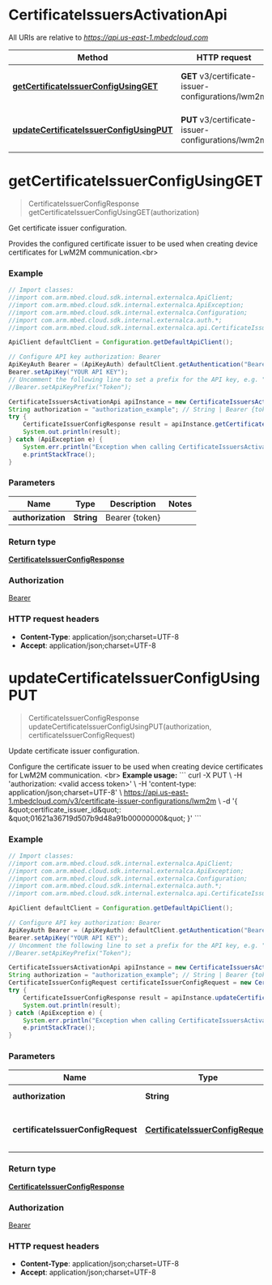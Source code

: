 # CertificateIssuersActivationApi

All URIs are relative to *https://api.us-east-1.mbedcloud.com*

Method | HTTP request | Description
------------- | ------------- | -------------
[**getCertificateIssuerConfigUsingGET**](CertificateIssuersActivationApi.md#getCertificateIssuerConfigUsingGET) | **GET** v3/certificate-issuer-configurations/lwm2m | Get certificate issuer configuration.
[**updateCertificateIssuerConfigUsingPUT**](CertificateIssuersActivationApi.md#updateCertificateIssuerConfigUsingPUT) | **PUT** v3/certificate-issuer-configurations/lwm2m | Update certificate issuer configuration.


<a name="getCertificateIssuerConfigUsingGET"></a>
# **getCertificateIssuerConfigUsingGET**
> CertificateIssuerConfigResponse getCertificateIssuerConfigUsingGET(authorization)

Get certificate issuer configuration.

Provides the configured certificate issuer to be used when creating device certificates for LwM2M communication.&lt;br&gt; 

### Example
```java
// Import classes:
//import com.arm.mbed.cloud.sdk.internal.externalca.ApiClient;
//import com.arm.mbed.cloud.sdk.internal.externalca.ApiException;
//import com.arm.mbed.cloud.sdk.internal.externalca.Configuration;
//import com.arm.mbed.cloud.sdk.internal.externalca.auth.*;
//import com.arm.mbed.cloud.sdk.internal.externalca.api.CertificateIssuersActivationApi;

ApiClient defaultClient = Configuration.getDefaultApiClient();

// Configure API key authorization: Bearer
ApiKeyAuth Bearer = (ApiKeyAuth) defaultClient.getAuthentication("Bearer");
Bearer.setApiKey("YOUR API KEY");
// Uncomment the following line to set a prefix for the API key, e.g. "Token" (defaults to null)
//Bearer.setApiKeyPrefix("Token");

CertificateIssuersActivationApi apiInstance = new CertificateIssuersActivationApi();
String authorization = "authorization_example"; // String | Bearer {token}
try {
    CertificateIssuerConfigResponse result = apiInstance.getCertificateIssuerConfigUsingGET(authorization);
    System.out.println(result);
} catch (ApiException e) {
    System.err.println("Exception when calling CertificateIssuersActivationApi#getCertificateIssuerConfigUsingGET");
    e.printStackTrace();
}
```

### Parameters

Name | Type | Description  | Notes
------------- | ------------- | ------------- | -------------
 **authorization** | **String**| Bearer {token} |

### Return type

[**CertificateIssuerConfigResponse**](CertificateIssuerConfigResponse.md)

### Authorization

[Bearer](../README.md#Bearer)

### HTTP request headers

 - **Content-Type**: application/json;charset=UTF-8
 - **Accept**: application/json;charset=UTF-8

<a name="updateCertificateIssuerConfigUsingPUT"></a>
# **updateCertificateIssuerConfigUsingPUT**
> CertificateIssuerConfigResponse updateCertificateIssuerConfigUsingPUT(authorization, certificateIssuerConfigRequest)

Update certificate issuer configuration.

Configure the certificate issuer to be used when creating device certificates for LwM2M communication. &lt;br&gt; **Example usage:**  &#x60;&#x60;&#x60; curl -X PUT \\ -H &#39;authorization: &lt;valid access token&gt;&#39; \\ -H &#39;content-type: application/json;charset&#x3D;UTF-8&#39; \\ https://api.us-east-1.mbedcloud.com/v3/certificate-issuer-configurations/lwm2m \\ -d &#39;{   \&quot;certificate_issuer_id\&quot;: \&quot;01621a36719d507b9d48a91b00000000\&quot; }&#39; &#x60;&#x60;&#x60; 

### Example
```java
// Import classes:
//import com.arm.mbed.cloud.sdk.internal.externalca.ApiClient;
//import com.arm.mbed.cloud.sdk.internal.externalca.ApiException;
//import com.arm.mbed.cloud.sdk.internal.externalca.Configuration;
//import com.arm.mbed.cloud.sdk.internal.externalca.auth.*;
//import com.arm.mbed.cloud.sdk.internal.externalca.api.CertificateIssuersActivationApi;

ApiClient defaultClient = Configuration.getDefaultApiClient();

// Configure API key authorization: Bearer
ApiKeyAuth Bearer = (ApiKeyAuth) defaultClient.getAuthentication("Bearer");
Bearer.setApiKey("YOUR API KEY");
// Uncomment the following line to set a prefix for the API key, e.g. "Token" (defaults to null)
//Bearer.setApiKeyPrefix("Token");

CertificateIssuersActivationApi apiInstance = new CertificateIssuersActivationApi();
String authorization = "authorization_example"; // String | Bearer {token}
CertificateIssuerConfigRequest certificateIssuerConfigRequest = new CertificateIssuerConfigRequest(); // CertificateIssuerConfigRequest | Certificate Issuer Configuration Request
try {
    CertificateIssuerConfigResponse result = apiInstance.updateCertificateIssuerConfigUsingPUT(authorization, certificateIssuerConfigRequest);
    System.out.println(result);
} catch (ApiException e) {
    System.err.println("Exception when calling CertificateIssuersActivationApi#updateCertificateIssuerConfigUsingPUT");
    e.printStackTrace();
}
```

### Parameters

Name | Type | Description  | Notes
------------- | ------------- | ------------- | -------------
 **authorization** | **String**| Bearer {token} |
 **certificateIssuerConfigRequest** | [**CertificateIssuerConfigRequest**](CertificateIssuerConfigRequest.md)| Certificate Issuer Configuration Request |

### Return type

[**CertificateIssuerConfigResponse**](CertificateIssuerConfigResponse.md)

### Authorization

[Bearer](../README.md#Bearer)

### HTTP request headers

 - **Content-Type**: application/json;charset=UTF-8
 - **Accept**: application/json;charset=UTF-8

